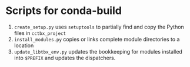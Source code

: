 # Scripts for conda-build

1) `create_setup.py` uses `setuptools` to partially find and copy the Python files in `cctbx_project`
2) `install_modules.py` copies or links complete module directories to a location
3) `update_libtbx_env.py` updates the bookkeeping for modules installed into `$PREFIX` and updates the dispatchers.
